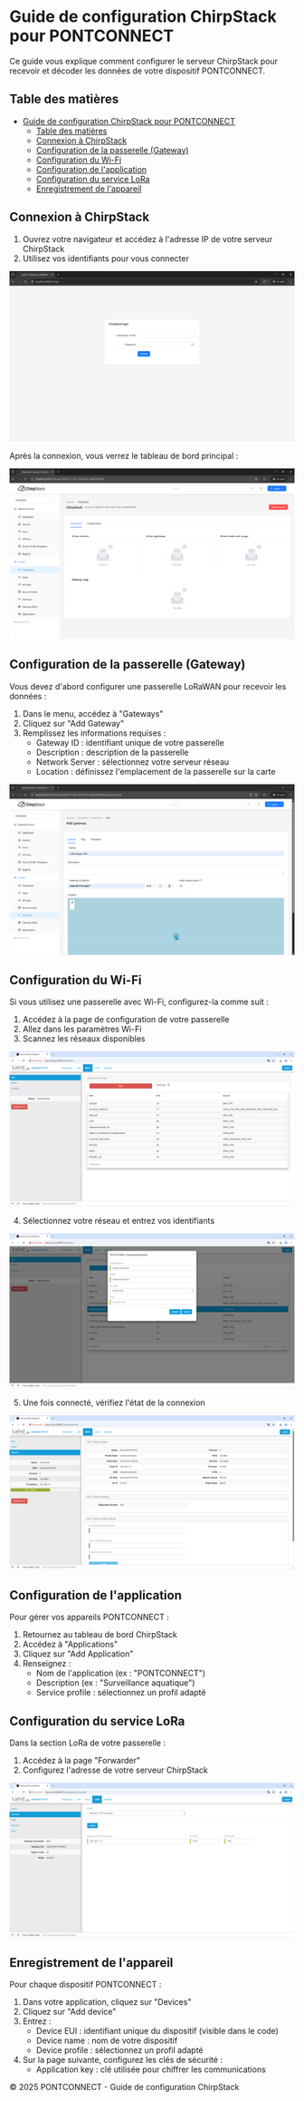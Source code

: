 # Guide de configuration ChirpStack pour PONTCONNECT

Ce guide vous explique comment configurer le serveur ChirpStack pour recevoir et décoder les données de votre dispositif PONTCONNECT.

## Table des matières

- [Guide de configuration ChirpStack pour PONTCONNECT](#guide-de-configuration-chirpstack-pour-pontconnect)
  - [Table des matières](#table-des-matières)
  - [Connexion à ChirpStack](#connexion-à-chirpstack)
  - [Configuration de la passerelle (Gateway)](#configuration-de-la-passerelle-gateway)
  - [Configuration du Wi-Fi](#configuration-du-wi-fi)
  - [Configuration de l'application](#configuration-de-lapplication)
  - [Configuration du service LoRa](#configuration-du-service-lora)
  - [Enregistrement de l'appareil](#enregistrement-de-lappareil)

## Connexion à ChirpStack

1. Ouvrez votre navigateur et accédez à l'adresse IP de votre serveur ChirpStack
2. Utilisez vos identifiants pour vous connecter

![Page de connexion ChirpStack](./page-chirpstack-connexion.png)

Après la connexion, vous verrez le tableau de bord principal :

![Tableau de bord sans configuration](./page-chirpstack-dashboard-no-config.png)

## Configuration de la passerelle (Gateway)

Vous devez d'abord configurer une passerelle LoRaWAN pour recevoir les données :

1. Dans le menu, accédez à "Gateways"
2. Cliquez sur "Add Gateway"
3. Remplissez les informations requises :
   - Gateway ID : identifiant unique de votre passerelle
   - Description : description de la passerelle
   - Network Server : sélectionnez votre serveur réseau
   - Location : définissez l'emplacement de la passerelle sur la carte

![Configuration de la passerelle](./page-chirpstack-gateways-config.png)

## Configuration du Wi-Fi

Si vous utilisez une passerelle avec Wi-Fi, configurez-la comme suit :

1. Accédez à la page de configuration de votre passerelle
2. Allez dans les paramètres Wi-Fi
3. Scannez les réseaux disponibles

![Scan Wi-Fi](./page-wi-fi-scan.png)

4. Sélectionnez votre réseau et entrez vos identifiants

![Configuration Wi-Fi](./page-wi-fi-config.png)

5. Une fois connecté, vérifiez l'état de la connexion

![Wi-Fi connecté](./page-wi-fi-connected.png)

## Configuration de l'application

Pour gérer vos appareils PONTCONNECT :

1. Retournez au tableau de bord ChirpStack
2. Accédez à "Applications"
3. Cliquez sur "Add Application"
4. Renseignez :
   - Nom de l'application (ex : "PONTCONNECT")
   - Description (ex : "Surveillance aquatique")
   - Service profile : sélectionnez un profil adapté

## Configuration du service LoRa

Dans la section LoRa de votre passerelle :

1. Accédez à la page "Forwarder"
2. Configurez l'adresse de votre serveur ChirpStack

![Configuration LoRa](./page-lora-config.png)

## Enregistrement de l'appareil

Pour chaque dispositif PONTCONNECT :

1. Dans votre application, cliquez sur "Devices"
2. Cliquez sur "Add device"
3. Entrez :
   - Device EUI : identifiant unique du dispositif (visible dans le code)
   - Device name : nom de votre dispositif
   - Device profile : sélectionnez un profil adapté
4. Sur la page suivante, configurez les clés de sécurité :
   - Application key : clé utilisée pour chiffrer les communications


&copy; 2025 PONTCONNECT - Guide de configuration ChirpStack
